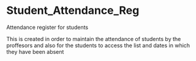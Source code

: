 # Student_Attendance_Reg
Attendance register for students 

This is created in order to maintain the attendance of students by the proffesors and also for the students to access the list and dates in which they have been absent 
